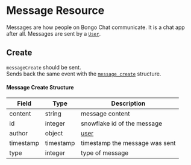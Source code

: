 # Message Resource
Messages are how people on Bongo Chat communicate. It is a chat app after all. Messages are sent by a [`User`](User.md).  

## Create
`messageCreate` should be sent.   
Sends back the same event with the [`message create`](#message-create-structure) structure.  

#### Message Create Structure
| Field     | Type      | Description                    |
|-----------|-----------|--------------------------------|
| content   | string    | message content                |
| id        | integer   | snowflake id of the message    |
| author    | object    | [user](User.md#user-structure) |
| timestamp | timestamp | timestamp the message was sent |
| type      | integer   | type of message                |  